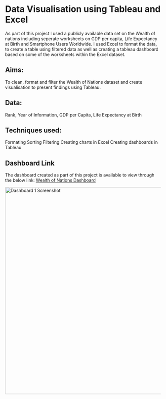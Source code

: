 # Data Visualisation using Tableau and Excel

As part of this project I used a publicly available data set on the Wealth of nations including seperate worksheets on GDP per capita, Life Expectancy at Birth and Smartphone Users Worldwide.  I used Excel to format the data, to create a table using filtered data as well as creating a tableau dashboard based on some of the worksheets within the Excel dataset.

## Aims:
To clean, format and filter the Wealth of Nations dataset and create visualisation to present findings using Tableau.

## Data:
Rank, Year of Information, GDP per Capita, Life Expectancy at Birth

## Techniques used:

Formating
Sorting
Filtering
Creating charts in Excel
Creating dashboards in Tableau

## Dashboard Link
The dashboard created as part of this project is available to view through the below link:
[Wealth of Nations Dashboard](https://public.tableau.com/views/Assignment1-Nida-Dashboard2/WONDashboard1?:language=en-GB&publish=yes&:display_count=n&:origin=viz_share_link)

<img width="668" alt="Dashboard 1 Screenshot" src="https://user-images.githubusercontent.com/129383433/228991687-f625c60a-6979-4eaf-926b-f8d71149216d.png">
